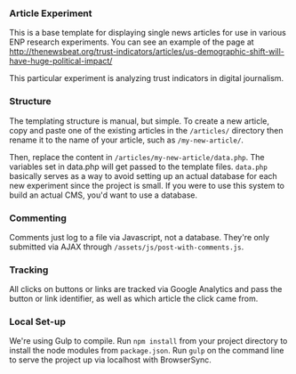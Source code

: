 ### Article Experiment
This is a base template for displaying single news articles for use in various ENP research experiments. You can see an example of the page at http://thenewsbeat.org/trust-indicators/articles/us-demographic-shift-will-have-huge-political-impact/

This particular experiment is analyzing trust indicators in digital journalism.

### Structure
The templating structure is manual, but simple. To create a new article, copy and paste one of the existing articles in the <code>/articles/</code> directory then rename it to the name of your article, such as <code>/my-new-article/</code>.

Then, replace the content in <code>/articles/my-new-article/data.php</code>. The variables set in data.php will get passed to the template files. <code>data.php</code> basically serves as a way to avoid setting up an actual database for each new experiment since the project is small. If you were to use this system to build an actual CMS, you'd want to use a database.

### Commenting
Comments just log to a file via Javascript, not a database. They're only submitted via AJAX through <code>/assets/js/post-with-comments.js</code>.

### Tracking
All clicks on buttons or links are tracked via Google Analytics and pass the button or link identifier, as well as which article the click came from.

### Local Set-up
We're using Gulp to compile. Run <code>npm install</code> from your project directory to install the node modules from <code>package.json</code>. Run <code>gulp</code> on the command line to serve the project up via localhost with BrowserSync.
